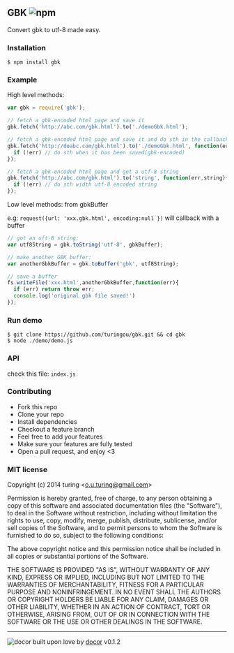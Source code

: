 ## GBK ![npm](https://badge.fury.io/js/gbk.png)

Convert gbk to utf-8 made easy.

### Installation

```
$ npm install gbk
```

### Example

High level methods: 

````javascript
var gbk = require('gbk');

// fetch a gbk-encoded html page and save it
gbk.fetch('http://abc.com/gbk.html').to('./demoGbk.html');

// fetch a gbk-encoded html page and save it and do sth in the callback
gbk.fetch('http://doabc.com/gbk.html').to('./demoGbk.html', function(err, dist) {
  if (!err) // do sth when it has been saved(gbk-encoded)
});

// fetch a gbk-encoded html page and get a utf-8 string
gbk.fetch('http://abc.com/gbk.html').to('string', function(err,string){
  if (!err) // do sth width utf-8 encoded string
});
````
Low level methods: from gbkBuffer

e.g: `request({url: 'xxx.gbk.html', encoding:null })` will callback with a buffer

````javascript
// got an uft-8 string:
var utf8String = gbk.toString('utf-8', gbkBuffer);

// make another GBK buffer:
var anotherGbkBuffer = gbk.toBuffer('gbk', utf8String);

// save a buffer
fs.writeFile('xxx.html',anotherGbkBuffer,function(err){
  if (err) return throw err;
  console.log('original gbk file saved!')
});
````
### Run demo

````
$ git clone https://github.com/turingou/gbk.git && cd gbk
$ node ./demo/demo.js
````

### API
check this file: `index.js`

### Contributing
- Fork this repo
- Clone your repo
- Install dependencies
- Checkout a feature branch
- Feel free to add your features
- Make sure your features are fully tested
- Open a pull request, and enjoy <3

### MIT license
Copyright (c) 2014 turing &lt;o.u.turing@gmail.com&gt;

Permission is hereby granted, free of charge, to any person obtaining a copy
of this software and associated documentation files (the &quot;Software&quot;), to deal
in the Software without restriction, including without limitation the rights
to use, copy, modify, merge, publish, distribute, sublicense, and/or sell
copies of the Software, and to permit persons to whom the Software is
furnished to do so, subject to the following conditions:

The above copyright notice and this permission notice shall be included in
all copies or substantial portions of the Software.

THE SOFTWARE IS PROVIDED &quot;AS IS&quot;, WITHOUT WARRANTY OF ANY KIND, EXPRESS OR
IMPLIED, INCLUDING BUT NOT LIMITED TO THE WARRANTIES OF MERCHANTABILITY,
FITNESS FOR A PARTICULAR PURPOSE AND NONINFRINGEMENT. IN NO EVENT SHALL THE
AUTHORS OR COPYRIGHT HOLDERS BE LIABLE FOR ANY CLAIM, DAMAGES OR OTHER
LIABILITY, WHETHER IN AN ACTION OF CONTRACT, TORT OR OTHERWISE, ARISING FROM,
OUT OF OR IN CONNECTION WITH THE SOFTWARE OR THE USE OR OTHER DEALINGS IN
THE SOFTWARE.

---
![docor](https://cdn1.iconfinder.com/data/icons/windows8_icons_iconpharm/26/doctor.png)
built upon love by [docor](https://github.com/turingou/docor.git) v0.1.2